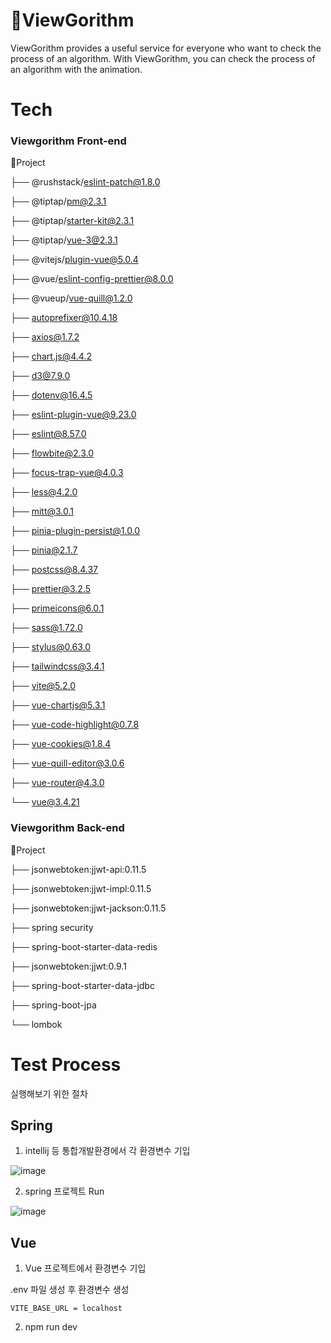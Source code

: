 # 👋ViewGorithm

<!--

**Here are some ideas to get you started:**

🙋‍♀️ A short introduction - what is your organization all about?
🌈 Contribution guidelines - how can the community get involved?
👩‍💻 Useful resources - where can the community find your docs? Is there anything else the community should know?
🍿 Fun facts - what does your team eat for breakfast?
🧙 Remember, you can do mighty things with the power of [Markdown](https://docs.github.com/github/writing-on-github/getting-started-with-writing-and-formatting-on-github/basic-writing-and-formatting-syntax)
-->

ViewGorithm provides a useful service for everyone who want to check the process of an algorithm.
                With ViewGorithm, you can check the process of an algorithm with the animation.



# Tech

### Viewgorithm Front-end
📁Project

├── @rushstack/eslint-patch@1.8.0

├── @tiptap/pm@2.3.1

├── @tiptap/starter-kit@2.3.1

├── @tiptap/vue-3@2.3.1

├── @vitejs/plugin-vue@5.0.4

├── @vue/eslint-config-prettier@8.0.0

├── @vueup/vue-quill@1.2.0

├── autoprefixer@10.4.18

├── axios@1.7.2

├── chart.js@4.4.2

├── d3@7.9.0

├── dotenv@16.4.5

├── eslint-plugin-vue@9.23.0

├── eslint@8.57.0

├── flowbite@2.3.0

├── focus-trap-vue@4.0.3

├── less@4.2.0

├── mitt@3.0.1

├── pinia-plugin-persist@1.0.0

├── pinia@2.1.7

├── postcss@8.4.37

├── prettier@3.2.5

├── primeicons@6.0.1

├── sass@1.72.0

├── stylus@0.63.0

├── tailwindcss@3.4.1

├── vite@5.2.0

├── vue-chartjs@5.3.1

├── vue-code-highlight@0.7.8

├── vue-cookies@1.8.4

├── vue-quill-editor@3.0.6

├── vue-router@4.3.0

└── vue@3.4.21


### Viewgorithm Back-end
📁Project

├── jsonwebtoken:jjwt-api:0.11.5

├── jsonwebtoken:jjwt-impl:0.11.5

├── jsonwebtoken:jjwt-jackson:0.11.5

├── spring security

├── spring-boot-starter-data-redis

├── jsonwebtoken:jjwt:0.9.1

├── spring-boot-starter-data-jdbc

├── spring-boot-jpa

└── lombok




# Test Process

실행해보기 위한 절차

## Spring

1. intellij 등 통합개발환경에서 각 환경변수 기입

![image](https://github.com/ViewGorithm/.github/assets/59731570/8242b65b-b433-428a-bd29-8e0bd1cd94cd)


2. spring 프로젝트 Run

![image](https://github.com/ViewGorithm/.github/assets/59731570/34c1f45a-966f-4e79-abfc-03f964a84f77)


## Vue

1. Vue 프로젝트에서 환경변수 기입

.env 파일 생성 후 환경변수 생성

`
VITE_BASE_URL = localhost
`

2. npm run dev
